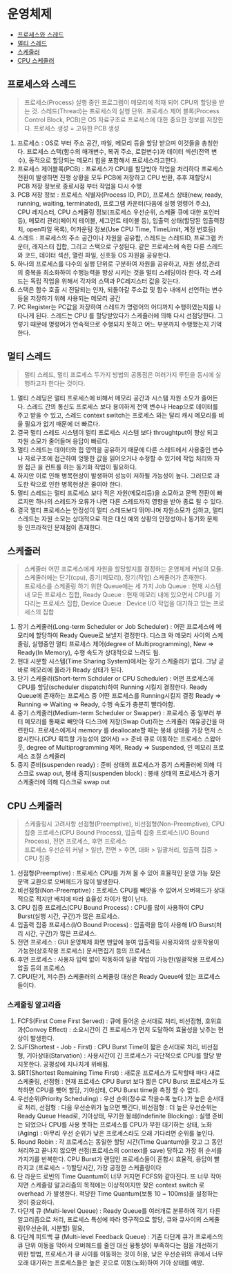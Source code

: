 # 운영체제

- [프로세스와 스레드](#프로세스와-스레드)
- [멀티 스레드](#멀티-스레드)
- [스케줄러](#스케줄러)
- [CPU 스케줄러](#CPU-스케줄러)

## 프로세스와 스레드

> 프로세스(Process) 실행 중인 프로그램이 메모리에 적재 되어 CPU의 할당을 받는 것. 스레드(Thread)는 프로세스의 실행 단위.
> 프로세스 제어 블록(Process Control Block, PCB)은 OS 자료구조로 프로세스에 대한 중요한 정보를 저장한다. 프로세스 생성 = 고유한 PCB 생성

1. 프로세스 : OS로 부터 주소 공간, 파일, 메모리 등을 할당 받으며 이것들을 총칭한다. 프로세스 스택(함수의 매개변수, 복귀 주소, 로컬변수)과 데이터 섹션(전역 변수), 동적으로 할당되는 메모리 힙을 포함해서 프로세스라고한다.
2. 프로세스 제어블록(PCB) : 프로세스가 CPU를 할당받아 작업을 처리하다 프로세스 전환이 발생하면 진행 상황을 모두 PCB에 저장하고 CPU 반환, 추후
재할당시 PCB 저장 정보로 종료시점 부터 작업을 다시 수행
3. PCB 저장 정보 : 프로세스 식별자(Process ID, PID), 프로세스 상태(new, ready, running, waiting, terminated), 프로그램 카운터(다음에 실행 명령어 주소), CPU 레지스터, CPU 스케쥴링 정보(프로세스 우선순위, 스케쥴 큐에 대한 포인터 등), 메모리 관리(페이지 테이블, 세그먼트 테이블 등), 입출력 상태(할당된 입출력장치, open파일 목록), 어카운팅 정보(Use CPU Time, TimeLimit, 계정 번호등)
4. 스레드 : 프로세스의 주소 공간이나 자원을 공유함, 스레드는 스레드ID, 프로그램 카운터, 레지스터 집합, 그리고 스택으로 구성된다. 같은 프로세스에 속한 다른 스레드와 코드, 데이터 섹션, 열린 파일, 신호등 OS 자원을 공유한다.
5. 하나의 프로세스를 다수의 실행 단위로 구분하여 자원을 공유하고, 자원 생성,관리의 중복을 최소화하여 수행능력을 향상 시키는 것을 멀티 스레딩이라 한다. 각 스레드는 독립 작업을 위해서 각자의 스택과 PC레지스터 값을 갖는다.
6. 스택은 함수 호출 시 전달되는 인자, 되돌아갈 주소값 및 함수 내에서 선언하는 변수 등을 저장하기 위해 사용되는 메모리 공간
7. PC Register는 PC값을 저장하여 스레드가 명령어의 어디까지 수행하였는지를 나타나게 된다. 스레드는 CPU 를 할당받았다가 스케쥴러에 의해 다시 선점당한다. 그렇기 때문에 명령어가 연속적으로 수행되지 못하고 어느 부분까지 수행했는지 기억한다.

## 멀티 스레드

> 멀티 스레드, 멀티 프로세스 두가지 방법의 공통점은 여러가지 루틴을 동시에 실행하고자 한다는 것이다.

1. 멀티 스레딩은 멀티 프로세스에 비해서 메모리 공간과 시스템 자원 소모가 줄어든다. 스레드 간의 통신도 프로세스 보다 용이하게 전역 변수나 Heap으로 데이터를 주고 받을 수 있고, 스레드 context switch는 프로세스 와는 달리 캐시 메모리를 비울 필요가 없기 때문에 더 빠르다.
2. 결국 멀티 스레드 시스템이 멀티 프로세스 시스템 보다 throughtput이 향상 되고 자원 소모가 줄어들며 응답이 빠르다.
3.  멀티 스레드는 데이터와 힙 영역을 공유하기 때문에 다른 스레드에서 사용중인 변수나 자료구조에 접근하여 엉뚱한 값을 읽어오거나 수정할 수 있기에 작업 처리와 자원 접근 을 컨트롤 하는 동기화 작업이 필요하다.
4. 하지만 이로 인해 병목현상이 발생하여 성능이 저하될 가능성이 높다. 그러므로 과도한 락으로 인한 병목현상은 줄여야 한다.
5. 멀티 스레드는 멀티 프로세스 보다 적은 자원(메모리등)을 소모하고 문맥 전환이 빠르지만 하나의 스레드가 오류가 나면 다른 스레드까지 영향을 받아 종료 될 수 있다. 
6. 결국 멀티 프로세스는 안정성이 멀티 스레드보다 뛰어나며 자원소모가 심하고, 멀티 스레드는 자원 소모는 상대적으로 적은 대신 예외 상황의 안정성이나 동기화 문제 등 인프라적인 문제점이 존재한다.

## 스케줄러

> 스케줄러 어떤 프로세스에게 자원을 할당할지를 결정하는 운영체제 커널의 모듈.  
> 스케줄러에는 단기(cpu), 중기(메모리), 장기(작업) 스케줄러가 존재한다.  
> 프로세스를 스케줄링 하기 위한 Queue에는 세 가지 Job Queue : 현재 시스템 내 모든 프로세스 집합, Ready Queue : 현재 메모리 내에 있으면서 CPU를 기다리는 프로세스 집합, Device Queue : Device I/O 작업을 대기하고 있는 프로세스의 집합

1. 장기 스케줄러(Long-term Scheduler or Job Scheduler) : 어떤 프로세스에 메모리에 할당하여 Ready Queue로 보낼지 결정한다. 디스크 와 메모리 사이의 스케줄링, 실행중인 멀티 프로세스 제어(degree of Multiprogramming), New => Ready(In Memory), 수행 속도가 상대적으로 느려도 됨.
2. 현대 시분할 시스템(Time Sharing System)에서는 장기 스케줄러가 없다. 그냥 곧바로 메모리에 올라가 Ready 상태가 된다.
3. 단기 스케줄러(Short-term Schduler or CPU Scheduler) : 어떤 프로세스에 CPU를 할당(scheduler dispatch)하여 Running 시킬지 결정한다. Ready Queue에 존재하는 프로세스 중 어떤 프로세스를 Running시킬지 결정 Ready => Running => Waiting => Ready, 수행 속도가 충분히 빨라야함.
4. 중기 스케줄러(Medium-term Scheduler or Swapper) : 프로세스 중 일부러 부터 메모리를 통째로 빼앗아 디스크에 저장(Swap Out)하는 스케쥴러 여유공간을 마련한다. 프로세스에게서 memory 를 deallocate할 때는 봉쇄 상태를 가장 먼저 스왑시킨다.(CPU 획득할 가능성이 없어서) => 준비 큐로 이동하는 프로세스 스왑아웃, degree of Multiprogramming 제어, Ready => Suspended, 인 메모리 프로세스 조절 스케줄러
5. 중지 준비(suspenden ready) : 준비 상태의 프로세스가 중기 스케줄러에 의해 디스크로 swap out, 봉쇄 중지(suspenden block) : 봉쇄 상태의 프로세스가 중기 스케줄러에 의해 디스크로 swap out

## CPU 스케줄러

> 스케줄링시 고려사항 선점형(Preemptive), 비선점형(Non-Preemptive), CPU 집중 프로세스(CPU Bound Process), 입출력 집중 프로세스(I/O Bound Process), 전면 프로세스, 후면 프로세스  
> 프로세스 우선순위 커널 > 일반, 전면 > 후면, 대화 > 일괄처리, 입출력 집중 > CPU 집중

1. 선점형(Preemptive) : 프로세스 CPU를 가져 올 수 있어 효율적인 운영 가능 잦은 문맥 교환으로 오버헤드가 많이 발생한다.
2. 비선점형(Non-Preemptive) : 프로세스 CPU를 빼앗을 수 없어서 오버헤드가 상대적으로 적지만 배치에 따라 효율성 차이가 많이 난다.
3. CPU 집중 프로레스(CPU Bound Process) : CPU를 많이 사용하여 CPU Burst(실행 시간, 구간)가 많은 프로세스.
4. 입출력 집중 프로세스(I/O Bound Process) : 입출력을 많이 사용해 I/O Burst(처리 시간, 구간)가 많은 프로세스.
5. 전면 프로세스 : GUI 운영체제 화면 맨앞에 놓여 입출력등 사용자와의 상호작용이 가능한(상호작용 프로세스) 문서편집기 등의 프로세스
6. 후면 프로세스 : 사용자 입력 없이 작동하여 일괄 작업이 가능한(일괄작용 프로세스) 압출 등의 프로세스
7. CPU(단기, 저수준) 스케줄러의 스케줄링 대상은 Ready Queue에 있는 프로세스들이다.

### 스케줄링 알고리즘

1. FCFS(First Come First Served) : 큐에 들어온 순서대로 처리, 비선점형, 호위효과(Convoy Effect) : 소요시간이 긴 프로세스가 먼저 도달하여 효율성을 낮추는 현상이 발생한다.
2. SJF(Shortest - Job - First) : CPU Burst Time이 짧은 순서대로 처리, 비선점형, 기아상태(Starvation) : 사용시간이 긴 프로세스가 극단적으로 CPU를 할당 받지못한다. 공평성에 지나치게 위배됨.
3. SRT(Shortest Remaining Time First) : 새로운 프로세스가 도착할때 마다 새로 스케줄링, 선점형 : 현재 프로세스 CPU Burst 보다 짧은 CPU Burst 프로세스가 도착하면 CPU를 뺏어 할당, 기아상태, CPU Burst time을 측정 할 수 없다.
4. 우선순위(Priority Scheduling) : 우선 순위(정수로 작을수록 높다.)가 높은 순서대로 처리, 선점형 : 다음 우선순위가 높으면 뺏긴다, 비선점형 : 더 높은 우선순위는 Ready Queue Head로, 기아상태, 무기한 봉쇄(Indefinite Blocking) : 실행 준비는 되었으나 CPU를 사용 못하는 프로세스를 CPU가 무한 대기하는 상태, 노화(Aging) : 아무리 우선 순위가 낮은 프로세스라도 오래 기다리면 순위를 높인다.
5. Round Robin : 각 프로세스는 동일한 할당 시간(Time Quantum)을 갖고 그 동안 처리하고 끝나지 않으면 선점(프로세스의 context를 save) 당하고 가장 뒤 순서를 가지기를 반복한다. CPU Burst가 랜덤인 프로세스들이 혼합시 효율적, 응답이 빨라지고 (프로세스 - 1)할당시간, 가장 공정한 스케줄링이다
6. 단 라운드 로빈의 Time Quantum이 너무 커지면 FCFS와 같아진다. 또 너무 작아지면 스케줄링 알고리즘의 목적에는 이상적이지만 잦은 context switch 로 overhead 가 발생한다. 적당한 Time Quantum(보통 10 ~ 100ms)을 설정하는 것이 중요하다.
7. 다단계 큐 (Multi-level Queue) : Ready Queue를 여러개로 분류하여 각기 다른 알고리즘으로 처리, 프로세스 특성에 따라 영구적으로 할당, 큐와 큐사이의 스케줄링(우선순위, 시분할) 필요, 
7. 다단계 피드백 큐 (Multi-level Feedback Queue) : 기존 다단계 큐가 프로세스의 큐 단위 이동을 막아서 오버헤드를 줄인 대신 융통성이 부족하다는 점을 개선하기 위한 방법, 프로세스가 큐 사이를 이동하는 것이 허용, 낮은 우선순위의 큐에서 너무 오래 대기하는 프로세스들은 높은 곳으로 이동(노화)하여 기아 상태를 예방.